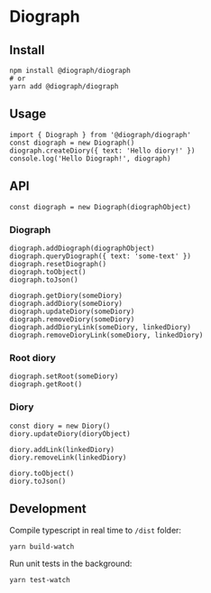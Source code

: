 # Diograph

## Install

```
npm install @diograph/diograph
# or
yarn add @diograph/diograph
```

## Usage

```
import { Diograph } from '@diograph/diograph'
const diograph = new Diograph()
diograph.createDiory({ text: 'Hello diory!' })
console.log('Hello Diograph!', diograph)
```

## API

```
const diograph = new Diograph(diographObject)
```

### Diograph

```
diograph.addDiograph(diographObject)
diograph.queryDiograph({ text: 'some-text' })
diograph.resetDiograph()
diograph.toObject()
diograph.toJson()

diograph.getDiory(someDiory)
diograph.addDiory(someDiory)
diograph.updateDiory(someDiory)
diograph.removeDiory(someDiory)
diograph.addDioryLink(someDiory, linkedDiory)
diograph.removeDioryLink(someDiory, linkedDiory)
```

### Root diory

```
diograph.setRoot(someDiory)
diograph.getRoot()
```

### Diory

```
const diory = new Diory()
diory.updateDiory(dioryObject)

diory.addLink(linkedDiory)
diory.removeLink(linkedDiory)

diory.toObject()
diory.toJson()
```

## Development

Compile typescript in real time to `/dist` folder:

```
yarn build-watch
```

Run unit tests in the background:

```
yarn test-watch
```

